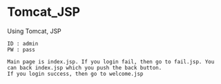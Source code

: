 # Tomcat_JSP
Using Tomcat, JSP

```
ID : admin
PW : pass

Main page is index.jsp. If you login fail, then go to fail.jsp. You can back index.jsp which you push the back button.
If you login success, then go to welcome.jsp
```
